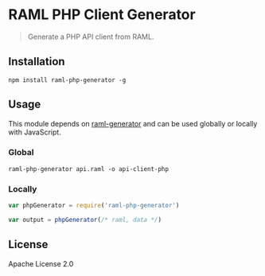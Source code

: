 # RAML PHP Client Generator


> Generate a PHP API client from RAML.

## Installation

```
npm install raml-php-generator -g
```

## Usage

This module depends on [raml-generator](https://github.com/mulesoft-labs/raml-generator) and can be used globally or locally with JavaScript.

### Global

```
raml-php-generator api.raml -o api-client-php
```

### Locally

```js
var phpGenerator = require('raml-php-generator')

var output = phpGenerator(/* raml, data */)
```

## License

Apache License 2.0